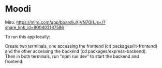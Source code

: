 # Moodi

Miro: https://miro.com/app/board/uXjVN7OI1Js=/?share_link_id=800403187586

To run this app locally:

Create two terminals, one accessing the frontend (cd packages/lit-frontend) and the other accessing the backend (cd packages/express-backend). 
Then in both terminals, run "npm run dev" to start the backend and frontend.
